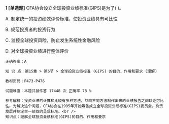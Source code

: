 **1 [单选题]** CFA协会设立全球投资业绩标准(GIPS)是为了( )。

A. 制定统一的投资绩效评价标准，使投资业绩具有可比性

B. 规范投资者的投资行为

C. 监控全球投资风险，防止发生系统性金融风险

D. 对全球投资业绩进行整体评价 

```
正确答案：A

知 识 点：第15章 > 第6节 > 全球投资业绩标准 (GIPS) 的目的、作用和要求 (理解)

教材页码：P473-P476

试题难度：本题共被作答 17448 次 正确率 78 %

参考解释：投资业绩的计算和比较有多种方法，然而不同方法制作出来的业绩报告之间缺乏可比性。为解决这个问题，CFA协会在1995年开始筹备成立全球投资业绩标准(GIPS)委员会，负责发展并制定单一绩效的呈现标准。<br />
知识点：理解全球投资业绩标准(GIPS)的目的、作用和要求
```

